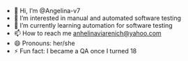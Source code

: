 - 👋 Hi, I’m @Angelina-v7
- 👀 I’m interested in manual and automated software testing 
- 🌱 I’m currently learning automation for software testing 
- 📫 How to reach me anhelinaviarenich@yahoo.com
- 😄 Pronouns: her/she
- ⚡ Fun fact: I became a QA once I turned 18

<!---
Angelina-v7/Angelina-v7 is a ✨ special ✨ repository because its `README.md` (this file) appears on your GitHub profile.
You can click the Preview link to take a look at your changes.
--->
